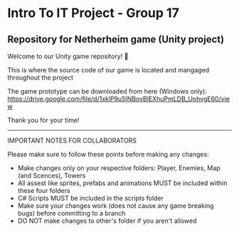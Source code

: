 # Intro To IT Project - Group 17
Repository for Netherheim game (Unity project)
-----------------------------------------------------------------------------------------------------
Welcome to our Unity game repository! 👋

This is where the source code of our game is located and mangaged throughout the project

The game prototype can be downloaded from here (Windows only): https://drive.google.com/file/d/1xklP9u5INBovBlEXhuPmLDB_UohvgE60/view

Thank you for your time!

-----------------------------------------------------------------------------------------------------
IMPORTANT NOTES FOR COLLABORATORS

Please make sure to follow these points before making any changes:
  + Make changes only on your respective folders: Player, Enemies, Map (and Scences), Towers
  + All assest like sprites, prefabs and animations MUST be included within these four folders
  + C# Scripts MUST be included in the scripts folder
  + Make sure your changes work (does not cause any game breaking bugs) before committing to a branch
  + DO NOT make changes to other's folder if you aren't allowed
